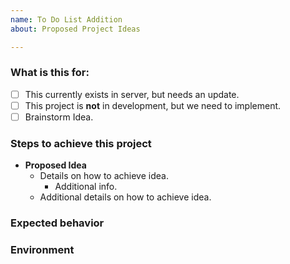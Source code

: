 ```yaml
---
name: To Do List Addition
about: Proposed Project Ideas

---
```


<!-- Welcome to the To Do List! use [x] to check below-->

### What is this for:
- [ ] This currently exists in server, but needs an update.
- [ ] This project is **not** in development, but we need to implement.
- [ ] Brainstorm Idea.

### Steps to achieve this project

- **Proposed Idea**
  - Details on how to achieve idea.
    - Additional info. 
  - Additional details on how to achieve idea.

### Expected behavior
<!-- Tell us what should happen -->


### Environment
<!-- Where will this project be located in correlation to map. -->
